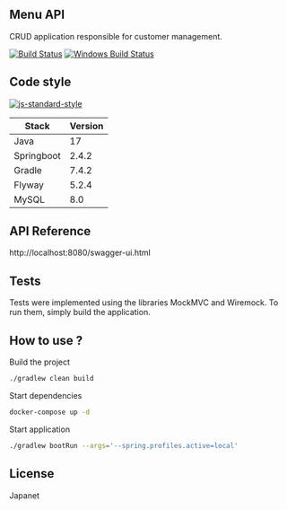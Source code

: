 ## Menu API

CRUD application responsible for customer management.

[![Build Status](https://travis-ci.org/akashnimare/foco.svg?branch=master)](https://travis-ci.org/akashnimare/foco)
[![Windows Build Status](https://ci.appveyor.com/api/projects/status/github/akashnimare/foco?branch=master&svg=true)](https://ci.appveyor.com/project/akashnimare/foco/branch/master)

## Code style

[![js-standard-style](https://img.shields.io/badge/code%20style-standard-brightgreen.svg?style=flat)](https://github.com/feross/standard)

| Stack      | Version |
|------------|---------|
| Java       | 17      |
| Springboot | 2.4.2   |
| Gradle     | 7.4.2   |
| Flyway     | 5.2.4   |
| MySQL      | 8.0     |

## API Reference

http://localhost:8080/swagger-ui.html

## Tests

Tests were implemented using the libraries MockMVC and Wiremock. To run them, simply build the application.
## How to use ?
Build the project
```sh
./gradlew clean build
```

Start dependencies
```sh
docker-compose up -d
```

Start application
```sh
./gradlew bootRun --args='--spring.profiles.active=local'
```

## License

Japanet
